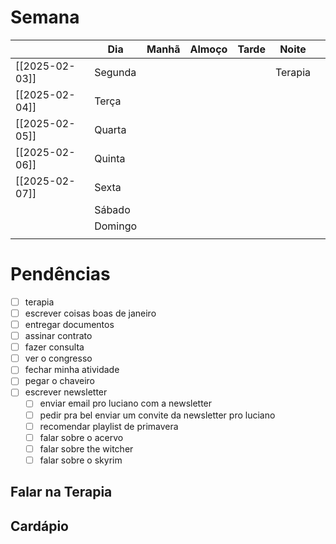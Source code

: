 # Semana
|                | **Dia** | Manhã | Almoço | Tarde | Noite   |     |
| -------------- | ------- | ----- | ------ | ----- | ------- | --- |
| [[2025-02-03]] | Segunda |       |        |       | Terapia |     |
| [[2025-02-04]] | Terça   |       |        |       |         |     |
| [[2025-02-05]] | Quarta  |       |        |       |         |     |
| [[2025-02-06]] | Quinta  |       |        |       |         |     |
| [[2025-02-07]] | Sexta   |       |        |       |         |     |
|                | Sábado  |       |        |       |         |     |
|                | Domingo |       |        |       |         |     |
|                |         |       |        |       |         |     |

# Pendências
- [ ] terapia
- [ ] escrever coisas boas de janeiro
- [ ] entregar documentos
- [ ] assinar contrato
- [ ] fazer consulta
- [ ] ver o congresso
- [ ] fechar minha atividade
- [ ] pegar o chaveiro
- [ ] escrever newsletter
	- [ ] enviar email pro luciano com a newsletter 
	- [ ] pedir pra bel enviar um convite da newsletter pro luciano
	- [ ] recomendar playlist de primavera
	- [ ] falar sobre o acervo
	- [ ] falar sobre the witcher
	- [ ] falar sobre o skyrim

## Falar na Terapia

## Cardápio

